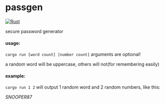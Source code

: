# passgen
[![Rust](https://github.com/at0mCraft/passgen/actions/workflows/rust.yml/badge.svg)](https://github.com/at0mCraft/passgen/actions/workflows/rust.yml)

 secure password generator
 
 
 #### usage:
   `cargo run [word count] [number count]`
    arguments are optional!
    
   a random word will be uppercase, others will not(for remembering easily)
 #### example:
   `cargo run 1 2` will output 1 random word and 2 random numbers, like this:
   
   _SNOOPER87_
